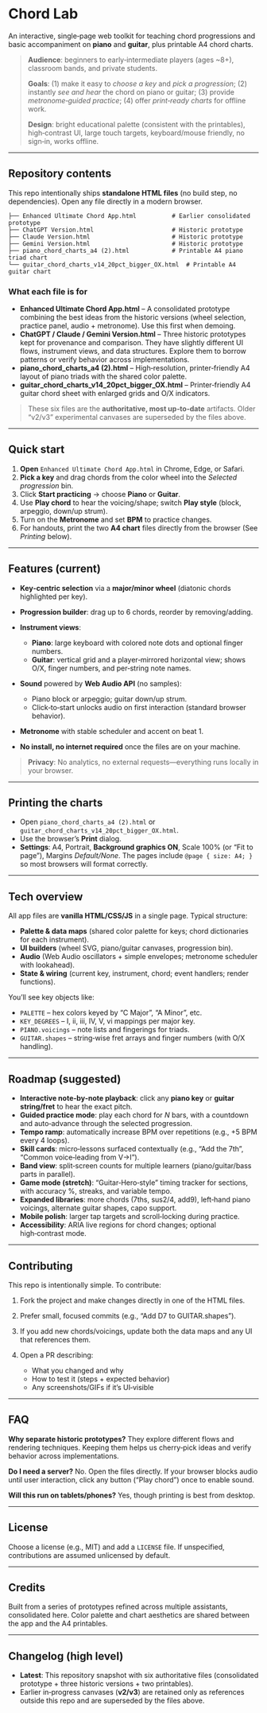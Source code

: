 # Chord Lab

An interactive, single‑page web toolkit for teaching chord progressions and basic accompaniment on **piano** and **guitar**, plus printable A4 chord charts.

> **Audience**: beginners to early‑intermediate players (ages \~8+), classroom bands, and private students.
>
> **Goals**: (1) make it easy to *choose a key* and *pick a progression*; (2) instantly *see and hear* the chord on piano or guitar; (3) provide *metronome‑guided practice*; (4) offer *print‑ready charts* for offline work.
>
> **Design**: bright educational palette (consistent with the printables), high‑contrast UI, large touch targets, keyboard/mouse friendly, no sign‑in, works offline.

---

## Repository contents

This repo intentionally ships **standalone HTML files** (no build step, no dependencies). Open any file directly in a modern browser.

```
├── Enhanced Ultimate Chord App.html          # Earlier consolidated prototype
├── ChatGPT Version.html                      # Historic prototype
├── Claude Version.html                       # Historic prototype
├── Gemini Version.html                       # Historic prototype
├── piano_chord_charts_a4 (2).html            # Printable A4 piano triad chart
└── guitar_chord_charts_v14_20pct_bigger_OX.html  # Printable A4 guitar chart
```

### What each file is for

* **Enhanced Ultimate Chord App.html** – A consolidated prototype combining the best ideas from the historic versions (wheel selection, practice panel, audio + metronome). Use this first when demoing.
* **ChatGPT / Claude / Gemini Version.html** – Three historic prototypes kept for provenance and comparison. They have slightly different UI flows, instrument views, and data structures. Explore them to borrow patterns or verify behavior across implementations.
* **piano\_chord\_charts\_a4 (2).html** – High‑resolution, printer‑friendly A4 layout of piano triads with the shared color palette.
* **guitar\_chord\_charts\_v14\_20pct\_bigger\_OX.html** – Printer‑friendly A4 guitar chord sheet with enlarged grids and O/X indicators.

> These six files are the **authoritative, most up‑to‑date** artifacts. Older “v2/v3” experimental canvases are superseded by the files above.

---

## Quick start

1. **Open** `Enhanced Ultimate Chord App.html` in Chrome, Edge, or Safari.
2. **Pick a key** and drag chords from the color wheel into the *Selected progression* bin.
3. Click **Start practicing** → choose **Piano** or **Guitar**.
4. Use **Play chord** to hear the voicing/shape; switch **Play style** (block, arpeggio, down/up strum).
5. Turn on the **Metronome** and set **BPM** to practice changes.
6. For handouts, print the two **A4 chart** files directly from the browser (See *Printing* below).

---

## Features (current)

* **Key‑centric selection** via a **major/minor wheel** (diatonic chords highlighted per key).
* **Progression builder**: drag up to 6 chords, reorder by removing/adding.
* **Instrument views**:

  * **Piano**: large keyboard with colored note dots and optional finger numbers.
  * **Guitar**: vertical grid and a player‑mirrored horizontal view; shows O/X, finger numbers, and per‑string note names.
* **Sound** powered by **Web Audio API** (no samples):

  * Piano block or arpeggio; guitar down/up strum.
  * Click‑to‑start unlocks audio on first interaction (standard browser behavior).
* **Metronome** with stable scheduler and accent on beat 1.
* **No install, no internet required** once the files are on your machine.

> **Privacy**: No analytics, no external requests—everything runs locally in your browser.

---

## Printing the charts

* Open `piano_chord_charts_a4 (2).html` or `guitar_chord_charts_v14_20pct_bigger_OX.html`.
* Use the browser’s **Print** dialog.
* **Settings**: A4, Portrait, **Background graphics ON**, Scale 100% (or “Fit to page”), Margins *Default/None*. The pages include `@page { size: A4; }` so most browsers will format correctly.

---

## Tech overview

All app files are **vanilla HTML/CSS/JS** in a single page. Typical structure:

* **Palette & data maps** (shared color palette for keys; chord dictionaries for each instrument).
* **UI builders** (wheel SVG, piano/guitar canvases, progression bin).
* **Audio** (Web Audio oscillators + simple envelopes; metronome scheduler with lookahead).
* **State & wiring** (current key, instrument, chord; event handlers; render functions).

You’ll see key objects like:

* `PALETTE` – hex colors keyed by “C Major”, “A Minor”, etc.
* `KEY_DEGREES` – I, ii, iii, IV, V, vi mappings per major key.
* `PIANO.voicings` – note lists and fingerings for triads.
* `GUITAR.shapes` – string‑wise fret arrays and finger numbers (with O/X handling).

---

## Roadmap (suggested)

* **Interactive note‑by‑note playback**: click any **piano key** or **guitar string/fret** to hear the exact pitch.
* **Guided practice mode**: play each chord for *N* bars, with a countdown and auto‑advance through the selected progression.
* **Tempo ramp**: automatically increase BPM over repetitions (e.g., +5 BPM every 4 loops).
* **Skill cards**: micro‑lessons surfaced contextually (e.g., “Add the 7th”, “Common voice‑leading from V→I”).
* **Band view**: split‑screen counts for multiple learners (piano/guitar/bass parts in parallel).
* **Game mode (stretch)**: “Guitar‑Hero‑style” timing tracker for sections, with accuracy %, streaks, and variable tempo.
* **Expanded libraries**: more chords (7ths, sus2/4, add9), left‑hand piano voicings, alternate guitar shapes, capo support.
* **Mobile polish**: larger tap targets and scroll‑locking during practice.
* **Accessibility**: ARIA live regions for chord changes; optional high‑contrast mode.

---

## Contributing

This repo is intentionally simple. To contribute:

1. Fork the project and make changes directly in one of the HTML files.
2. Prefer small, focused commits (e.g., “Add D7 to GUITAR.shapes”).
3. If you add new chords/voicings, update both the data maps and any UI that references them.
4. Open a PR describing:

   * What you changed and why
   * How to test it (steps + expected behavior)
   * Any screenshots/GIFs if it’s UI‑visible

---

## FAQ

**Why separate historic prototypes?**  They explore different flows and rendering techniques. Keeping them helps us cherry‑pick ideas and verify behavior across implementations.

**Do I need a server?**  No. Open the files directly. If your browser blocks audio until user interaction, click any button (“Play chord”) once to enable sound.

**Will this run on tablets/phones?**  Yes, though printing is best from desktop.

---

## License

Choose a license (e.g., MIT) and add a `LICENSE` file. If unspecified, contributions are assumed unlicensed by default.

---

## Credits

Built from a series of prototypes refined across multiple assistants, consolidated here. Color palette and chart aesthetics are shared between the app and the A4 printables.

---

## Changelog (high level)

* **Latest**: This repository snapshot with six authoritative files (consolidated prototype + three historic versions + two printables).
* Earlier in‑progress canvases (**v2/v3**) are retained only as references outside this repo and are superseded by the files above.

